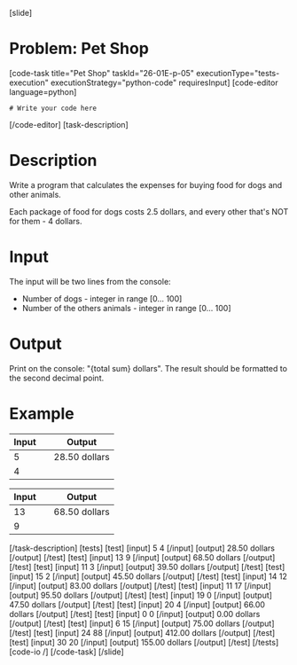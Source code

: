 [slide]
# Problem: Pet Shop
[code-task title="Pet Shop" taskId="26-01E-p-05" executionType="tests-execution" executionStrategy="python-code" requiresInput]
[code-editor language=python]
```
# Write your code here
```
[/code-editor]
[task-description]
# Description
Write a program that calculates the expenses for buying food for dogs and other animals. 

Each package of food for dogs costs 2.5 dollars, and every other that\'s NOT for them - 4 dollars.

# Input

The input will be two lines from the console:
- Number of dogs - integer in range \[0… 100\]
- Number of the others animals - integer in range \[0… 100\]

# Output
Print on the console: "\{total sum\} dollars". The result should be formatted to the second decimal point.

# Example

| Input | | Output |
| --- | --- | --- |
| 5 | | 28.50 dollars |
| 4 | | |


| Input | | Output |
| --- | --- | --- |
| 13 | | 68.50 dollars |
| 9 | | |
[/task-description]
[tests]
[test]
[input]
5
4
[/input]
[output]
28.50 dollars
[/output]
[/test]
[test]
[input]
13
9
[/input]
[output]
68.50 dollars
[/output]
[/test]
[test]
[input]
11
3
[/input]
[output]
39.50 dollars
[/output]
[/test]
[test]
[input]
15
2
[/input]
[output]
45.50 dollars
[/output]
[/test]
[test]
[input]
14
12
[/input]
[output]
83.00 dollars
[/output]
[/test]
[test]
[input]
11
17
[/input]
[output]
95.50 dollars
[/output]
[/test]
[test]
[input]
19
0
[/input]
[output]
47.50 dollars
[/output]
[/test]
[test]
[input]
20
4
[/input]
[output]
66.00 dollars
[/output]
[/test]
[test]
[input]
0
0
[/input]
[output]
0.00 dollars
[/output]
[/test]
[test]
[input]
6
15
[/input]
[output]
75.00 dollars
[/output]
[/test]
[test]
[input]
24
88
[/input]
[output]
412.00 dollars
[/output]
[/test]
[test]
[input]
30
20
[/input]
[output]
155.00 dollars
[/output]
[/test]
[/tests]
[code-io /]
[/code-task]
[/slide]